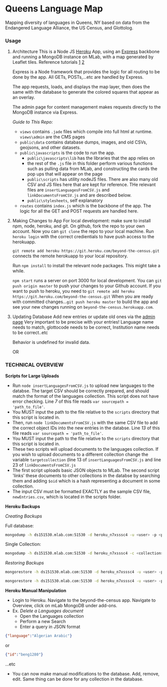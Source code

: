 # Queens Language Map

Mapping diversity of languages in Queens, NY based on data from the Endangered Language Alliance, the US Census, and Glottolog.



### Usage
1. Architecture
    This is a Node JS [Heroku](heroku.com) App, using an [Express](https://expressjs.com/) backbone and running a MongoDB instance on MLab, with a map generated by Leaflet tiles. Reference tutorials [1](http://denelius.com/leaflet-node-mongodb/) [2](http://denelius.com/a-leaflet-map-with-node-js-mongodb-and-heroku/)

    Express is a Node framework that provides the logic for all routing to be done by the app. All GETs, POSTs,...etc are handled by Express. 

    The app requests, loads, and displays the map layer, then does the same with the database to generate the colored squares that appear as an overlay.

    The admin page for content management makes requests directly to the MongoDB instance via Express.

    *Guide to This Repo:*
    - `views` contains `.jade` files which compile into full html at runtime. `views\admin` are the CMS pages
    - `public\data` contains database dumps, images, and old CSVs, geojsons, and other datasets.
    - `public\javascripts` is the code to run the app. 
        + `public\javascripts\lib` has the libraries that the app relies on 
        + the rest of the `.js` file in this folder perform various functions such as pulling data from MLab, and constructing the cards the pop ups that will appear on the page
        + `public\scripts` has utility nodeJS files. There are also many old CSV and JS files here that are kept for reference. THe relevant files are `insertLanguagesFromCSV.js` and `linkDocumentsFromCSV.js` and are described below.
        + `public\stylesheets`, self explanatory
    - `routes` contains `index.js` which is the backbone of the app. The logic for all the GET and POST requests are handled here.



    
2. Making Changes to App
    For local development: make sure to install npm, node, heroku, and git. On github, fork the repo to your own account.
    Now you can `git clone` the repo to your local machine. 
    Run `heroku login` with the correct credientials to have push access to the herokuapp.

    `git remote add heroku https://git.heroku.com/beyond-the-census.git` connects the remote herokuapp to your local repository.

    Run `npm install` to install the relevant node packages. This might take a while.

    `npm start` runs a server on port 3000 for local development. 
    You can `git push origin master` to push your changes to your Github account. If you want to push to heroku, you need to `git remote add heroku https://git.heroku.com/beyond-the-census.git`
    When you are ready with committed changes...`git push heroku master` to build the app and see your new changes running on `beyond-the-census.herokuapp.com`. 


3. Updating Database
    Add new entries or update old ones via the [admin page](beyond-the-census.herokuapp.com/admin)
    Very important to be precise with your entries! Language name needs to match, glottocode needs to be correct, Institution name needs to be correct..etc

    Behavior is undefined for invalid data. 

    OR

### TECHNICAL OVERVIEW

**Scripts for Large Uploads**

- Run `node insertLanguagesFromCSV.js` to upload new languages to the databse. The target CSV should be correctly prepared, and should match the format of the languages collection. This script does not have error checking. Line _7_ of this file reads `var sourcepath = 'path_to_file'`.
- You MUST input the path to the file relative to the `scripts` directory that this script is located in.
- Then, run `node linkDocumentsFromCSV.js` with the same CSV file to add the correct object IDs into the new entries in the databse. Line _13_ of this file reads `var sourcepath = 'path_to_file'`.
- You MUST input the path to the file relative to the `scripts` directory that this script is located in.
- These two scripts will upload documents to the languages collection. If you wish to upload documents to a different collection change the variable `targetcollection` (line 13 of `insertLanguagesFromCSV.js` and line 23 of `linkDocumentsFromCSV.js`
- The first script uploads basic JSON objects to MLab. The second script 'links' these documents to other collections in the databse by searching them and adding `$oid` which is a hash representing a document in some collection.
- The input CSV must be formatted EXACTLY as the sample CSV file, `newEntries.csv`, which is located in the scripts folder. 

**Heroku Backups**

_Creating Backups_

Full database:

```bash
mongodump -h ds151530.mlab.com:51530 -d heroku_n7xsssc4 -u <user> -p <password> -o <output directory> 
```

Single Collection:

```bash
mongodump -h ds151530.mlab.com:51530 -d heroku_n7xsssc4 -c <collection> -u <user> -p <password> -o <output directory>  
```

_Restoring Backups_

```bash
mongorestore -h ds151530.mlab.com:51530 -d heroku_n7xsssc4 -u <user> -p <password> <input db directory> 
```

```bash
mongorestore -h ds151530.mlab.com:51530 -d heroku_n7xsssc4 -u <user> -p <password> <input .bson file>
```

**Heroku Manual Manipulation**

- Login to Heroku. Navigate to the beyond-the-census app. Navigate to Overview, click on mLab MongoDB under add-ons.
- Ex. _Delete a Languages document_
    + Open the Languages collection
    + Perform a new Search
    + Enter a query in JSON format
```json
{"language":"Algerian Arabic"}
```
or
```json
{"id":"beng1280"}
```
...etc
- You can now make manual modifications to the database. Add, remove, edit. Same thing can be done for any collection in the database.







